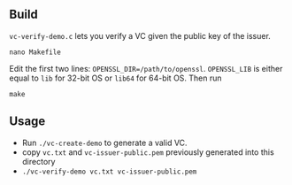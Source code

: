 ## Build

`vc-verify-demo.c` lets you verify a VC given the public key of the issuer.

    nano Makefile

Edit the first two lines: `OPENSSL_DIR=/path/to/openssl`. `OPENSSL_LIB` is either equal to `lib` for 32-bit OS or `lib64` for 64-bit OS. Then run

    make

## Usage

- Run `./vc-create-demo` to generate a valid VC.
- copy `vc.txt` and `vc-issuer-public.pem` previously generated into this directory
- `./vc-verify-demo vc.txt vc-issuer-public.pem` 